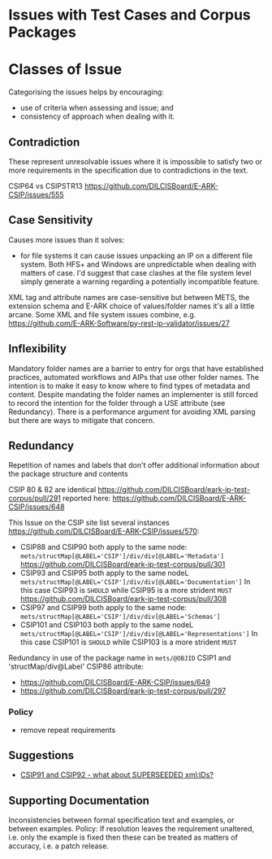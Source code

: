 Issues with Test Cases and Corpus Packages
==========================================

Classes of Issue
================
Categorising the issues helps by encouraging:
- use of criteria when assessing and issue; and
- consistency of approach when dealing with it.

Contradiction
-------------
These represent unresolvable issues where it is impossible to satisfy two or more
requirements in the specification due to contradictions in the text.

CSIP64 vs CSIPSTR13 <https://github.com/DILCISBoard/E-ARK-CSIP/issues/555>

Case Sensitivity
----------------
Causes more issues than it solves:
- for file systems it can cause issues unpacking an IP on a different file system.
Both HFS+ and Windows are unpredictable when dealing with matters of case. I'd suggest
that case clashes at the file system level simply generate a warning regarding
a potentially incompatible feature.

XML tag and attribute names are case-sensitive but between METS, the extension
schema and E-ARK choice of values/folder names it's all a little arcane. Some XML
and file system issues combine, e.g. <https://github.com/E-ARK-Software/py-rest-ip-validator/issues/27>

Inflexibility
-------------
Mandatory folder names are a barrier to entry for orgs that have established
practices, automated workflows and AIPs that use other folder names. The intention
is to make it easy to know where to find types of metadata and content. Despite
mandating the folder names an implementer is still forced to record the intention
for the folder through a USE attribute (see Redundancy). There is a performance
argument for avoiding XML parsing but there are ways to mitigate that concern.

Redundancy
----------
Repetition of names and labels that don't offer additional information about the
package structure and contents

CSIP 80 & 82 are identical <https://github.com/DILCISBoard/eark-ip-test-corpus/pull/291>
reported here: <https://github.com/DILCISBoard/E-ARK-CSIP/issues/648>

This Issue on the CSIP site list several instances <https://github.com/DILCISBoard/E-ARK-CSIP/issues/570>:
 - CSIP88 and CSIP90 both apply to the same node: `mets/structMap[@LABEL='CSIP']/div/div[@LABEL='Metadata']`
   <https://github.com/DILCISBoard/eark-ip-test-corpus/pull/301>
 - CSIP93 and CSIP95 both apply to the same nodeL `mets/structMap[@LABEL='CSIP']/div/div[@LABEL='Documentation']`
   In this case CSIP93 is `SHOULD` while CSIP95 is a more strident `MUST`
   <https://github.com/DILCISBoard/eark-ip-test-corpus/pull/308>
 - CSIP97 and CSIP99 both apply to the same node: `mets/structMap[@LABEL='CSIP']/div/div[@LABEL='Schemas']`
 - CSIP101 and CSIP103 both apply to the same nodeL `mets/structMap[@LABEL='CSIP']/div/div[@LABEL='Representations']`
   In this case CSIP101 is `SHOULD` while CSIP103 is a more strident `MUST`

Redundancy in use of the package name in `mets/@OBJID` CSIP1 and 'structMap/div@Label'
CSIP86 attribute:
 - <https://github.com/DILCISBoard/E-ARK-CSIP/issues/649>
 - <https://github.com/DILCISBoard/eark-ip-test-corpus/pull/297>

### Policy
- remove repeat requirements

Suggestions
-----------
- [CSIP91 and CSIP92 - what about SUPERSEEDED xml:IDs?](https://github.com/DILCISBoard/E-ARK-CSIP/issues/650)

Supporting Documentation
------------------------
Inconsistencies between formal specification text and examples, or between examples.
Policy: If resolution leaves the requirement unaltered, i.e. only the example is
fixed then these can be treated as matters of accuracy, i.e. a patch release.
